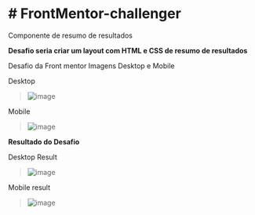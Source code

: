 <h1># FrontMentor-challenger</h1>


Componente de resumo de resultados

**Desafio seria criar um layout com HTML e CSS de resumo de resultados**


Desafio da Front mentor Imagens Desktop e Mobile 

Desktop

> ![image](https://github.com/Ykaro1/FrontMentor-challenger/assets/125940569/d10fc3d8-04bc-4d73-ae3a-069c0011c009)

Mobile

> ![image](https://github.com/Ykaro1/FrontMentor-challenger/assets/125940569/82700a64-768c-4deb-b182-3c53136fefdc)


**Resultado do Desafio** 

Desktop Result

>![image](https://github.com/Ykaro1/FrontMentor-challenger/assets/125940569/d855a088-a63a-40c3-ac30-3527c7dc1ae0)

Mobile result

> ![image](https://github.com/Ykaro1/FrontMentor-challenger/assets/125940569/a2492be2-762f-49a1-b6b3-336d29b07015)
